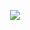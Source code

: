 <p align="center">
  <img src="[dinis.svg](https://media0.giphy.com/media/v1.Y2lkPTc5MGI3NjExNG1kejVubzRwcWg3ajh6NmxidmpndzF2N3lwMjc1cGNuMW10YnVrdCZlcD12MV9pbnRlcm5hbF9naWZfYnlfaWQmY3Q9Zw/HteV6g0QTNxp6/giphy.gif)" />
</p>
